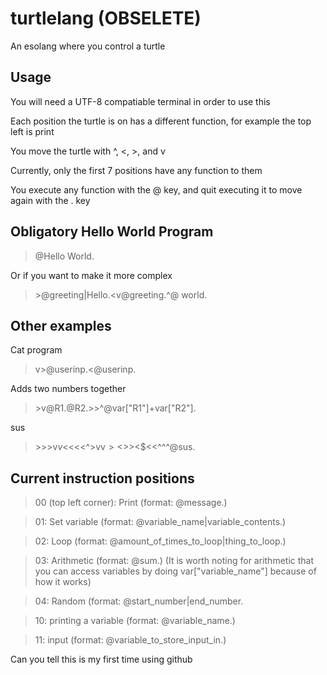 # turtlelang (OBSELETE)
An esolang where you control a turtle
## Usage
You will need a UTF-8 compatiable terminal in order to use this

Each position the turtle is on has a different function, for example the top left is print

You move the turtle with ^, <, >, and v

Currently, only the first 7 positions have any function to them

You execute any function with the @ key, and quit executing it to move again with the . key

## Obligatory Hello World Program
>@Hello World.

Or if you want to make it more complex

>\>@greeting|Hello.<v@greeting.^@ world.
## Other examples
Cat program
> v>@userinp.<@userinp.

Adds two numbers together
>\>v@R1.@R2.>>^@var["R1"]+var["R2"].

sus
>$>$>>v$v$<<<<^>vv$><$>$>$<$<<^^^@sus.

## Current instruction positions

>00 (top left corner): Print (format: @message.)

>01: Set variable (format: @variable_name|variable_contents.)

>02: Loop (format: @amount_of_times_to_loop|thing_to_loop.)

>03: Arithmetic (format: @sum.)
(It is worth noting for arithmetic that you can access variables by doing var["variable_name"] because of how it works)

>04: Random (format: @start_number|end_number.

>10: printing a variable (format: @variable_name.)

>11: input (format: @variable_to_store_input_in.)

Can you tell this is my first time using github


